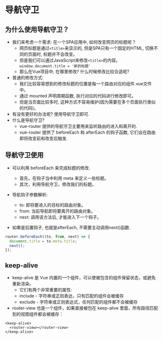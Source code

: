 # 导航守卫

## 为什么使用导航守卫？

* 我们来考虑一个需求: 在一个SPA应用中, 如何改变网页的标题呢？
  * 网页标题是通过`<title>`来显示的, 但是SPA只有一个固定的HTML, 切换不同的页面时, 标题并不会改变。
  * 但是我们可以通过JavaScript来修改`<title>`的内容。`window.document.title = '新的标题'`
  * 那么在Vue项目中, 在哪里修改? 什么时候修改比较合适呢?
* 普通的修改方式:
  * 我们比较容易想到的修改标题的位置是每一个路由对应的组件.vue文件中。
  * 通过 mounted 声明周期函数, 执行对应的代码进行修改即可。
  * 但是当页面比较多时, 这种方式不容易维护(因为需要在多个页面执行类似的代码)。
* 有没有更好的办法呢? 使用导航守卫即可.
* 什么是导航守卫?
  * vue-router 提供的导航守卫主要用来监听路由的进入和离开的.
  * vue-router 提供了 beforeEach 和 afterEach 的钩子函数, 它们会在路由即将改变前和改变后触发.

## 导航守卫使用

* 可以利用 beforeEach 来完成标题的修改.
  * 首先，在钩子当中利用 meta 来定义一些标题。
  * 其次，利用导航守卫，修改我们的标题。

* 导航钩子参数解析:
  * to: 即将要进入的目标的路由对象。
  * from: 当前导航即将要离开的路由对象。
  * next: 调用该方法后, 才能进入下一个钩子。

* 如果是后置钩子, 也就是afterEach, 不需要主动调用next()函数.

```js
router.beforeEach((to, from, next) => {
  document.title = to.meta.title;
  next();
});
```

## keep-alive

* keep-alive 是 Vue 内置的一个组件，可以使被包含的组件保留状态，或避免重新渲染。
  * 它们有两个非常重要的属性:
  * include - 字符串或正则表达，只有匹配的组件会被缓存
  * exclude - 字符串或正则表达式，任何匹配的组件都不会被缓存
* router-view 也是一个组件，如果直接被包在 keep-alive 里面，所有路径匹配到的视图组件都会被缓存：

```vue
<keep-alive>
  <router-view></router-view>
</keep-alive>
```











